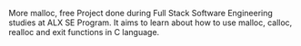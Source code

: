 More malloc, free
Project done during Full Stack Software Engineering studies at ALX SE Program. It aims to learn about how to use malloc, calloc, realloc and exit functions in C language.
